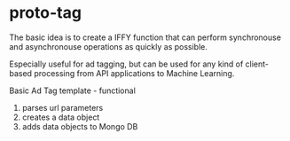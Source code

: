 # proto-tag

The basic idea is to create a IFFY function that can perform synchronouse and asynchronouse operations as quickly as possible. 

Especially useful for ad tagging, but can be used for any kind of client-based processing from API applications to Machine Learning.

Basic Ad Tag template - functional
  1) parses url parameters
  2) creates a data object
  3) adds data objects to Mongo DB


  
